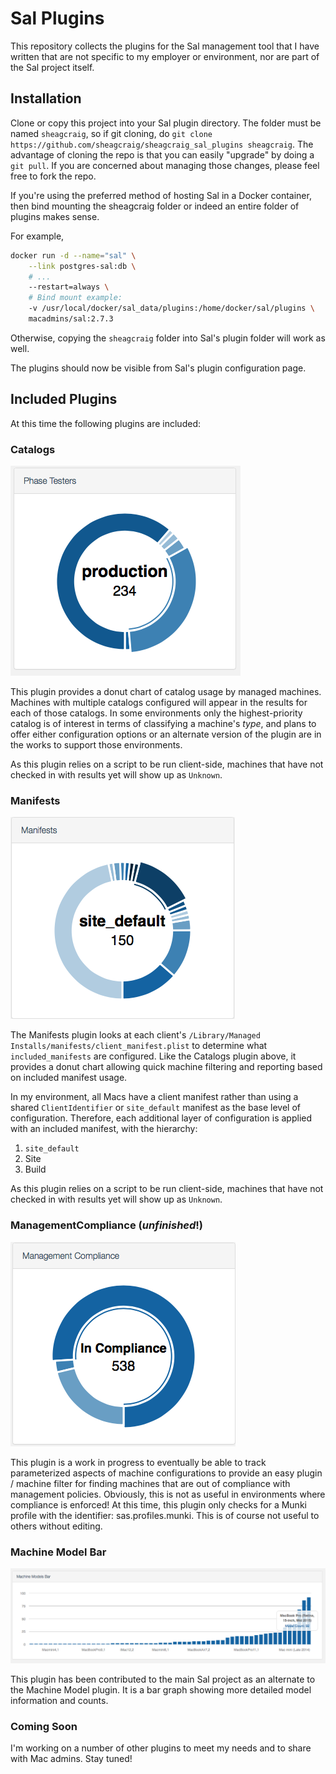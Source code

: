# Sal Plugins
This repository collects the plugins for the Sal management tool that I have
written that are not specific to my employer or environment, nor are part of
the Sal project itself.

## Installation

Clone or copy this project into your Sal plugin directory. The folder must be
named `sheagcraig`, so if git cloning, do `git clone
https://github.com/sheagcraig/sheagcraig_sal_plugins sheagcraig`.  The
advantage of cloning the repo is that you can easily "upgrade" by doing a `git
pull`. If you are concerned about managing those changes, please feel free to
fork the repo.

If you're using the
preferred method of hosting Sal in a Docker container, then bind mounting the
sheagcraig folder or indeed an entire folder of plugins makes sense.

For example,

``` bash
docker run -d --name="sal" \
    --link postgres-sal:db \
	# ...
    --restart=always \
	# Bind mount example:
    -v /usr/local/docker/sal_data/plugins:/home/docker/sal/plugins \
    macadmins/sal:2.7.3
```

Otherwise, copying the `sheagcraig` folder into Sal's plugin folder will work
as well.

The plugins should now be visible from Sal's plugin configuration page.

## Included Plugins
At this time the following plugins are included:

### Catalogs

![Catalogs](images/catalogs.png)

This plugin provides a donut chart of catalog usage by managed machines.
Machines with multiple catalogs configured will appear in the results for each
of those catalogs. In some environments only the highest-priority catalog is of
interest in terms of classifying a machine's _type_, and plans to offer either
configuration options or an alternate version of the plugin are in the works to
support those environments.

As this plugin relies on a script to be run client-side, machines that have not
checked in with results yet will show up as `Unknown`.

### Manifests

![Manifests](images/manifests.png)

The Manifests plugin looks at each client's `/Library/Managed
Installs/manifests/client_manifest.plist` to determine what
`included_manifests` are configured. Like the Catalogs plugin above, it
provides a donut chart allowing quick machine filtering and reporting based on
included manifest usage.

In my environment, all Macs have a client manifest rather than using a shared
`ClientIdentifier` or `site_default` manifest as the base level of
configuration. Therefore, each additional layer of configuration is applied
with an included manifest, with the hierarchy:

1. `site_default`
2. Site
3. Build

As this plugin relies on a script to be run client-side, machines that have not
checked in with results yet will show up as `Unknown`.

### ManagementCompliance (_unfinished_!)

![Management Compliance](images/compliance.png)

This plugin is a work in progress to eventually be able to track parameterized
aspects of machine configurations to provide an easy plugin / machine filter
for finding machines that are out of compliance with management policies.
Obviously, this is not as useful in environments where compliance is enforced!
At this time, this plugin only checks for a Munki profile with the identifier:
sas.profiles.munki. This is of course not useful to others without editing.

### Machine Model Bar

![Machine Model Bar](images/models.png)

This plugin has been contributed to the main Sal project as an alternate to the
Machine Model plugin. It is a bar graph showing more detailed model information
and counts.

### Coming Soon
I'm working on a number of other plugins to meet my needs and to share with Mac
admins. Stay tuned!